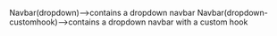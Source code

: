 Navbar(dropdown)-->contains a dropdown navbar
Navbar(dropdown-customhook)-->contains a dropdown navbar with a custom hook